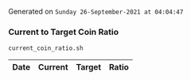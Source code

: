 Generated on `Sunday 26-September-2021 at 04:04:47`

### Current to Target Coin Ratio
`current_coin_ratio.sh`

Date|Current|Target|Ratio
---|---|---|---
